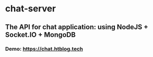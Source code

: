 # chat-server
## The API for chat application: using NodeJS + Socket.IO + MongoDB
### Demo: https://chat.htblog.tech